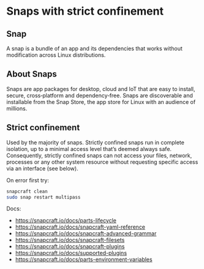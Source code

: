 # Snaps with strict confinement

## Snap

A snap is a bundle of an app and its dependencies that works without modification across Linux distributions.

## About Snaps

Snaps are app packages for desktop, cloud and IoT that are easy to install, secure, cross‐platform and dependency‐free. Snaps are discoverable and installable from the Snap Store, the app store for Linux with an audience of millions.

## Strict confinement

Used by the majority of snaps. Strictly confined snaps run in complete isolation, up to a minimal access level that’s deemed always safe. Consequently, strictly confined snaps can not access your files, network, processes or any other system resource without requesting specific access via an interface (see below).

On error first try:
```bash
snapcraft clean
sudo snap restart multipass
```

Docs:
- https://snapcraft.io/docs/parts-lifecycle
- https://snapcraft.io/docs/snapcraft-yaml-reference
- https://snapcraft.io/docs/snapcraft-advanced-grammar
- https://snapcraft.io/docs/snapcraft-filesets
- https://snapcraft.io/docs/snapcraft-plugins
- https://snapcraft.io/docs/supported-plugins
- https://snapcraft.io/docs/parts-environment-variables
